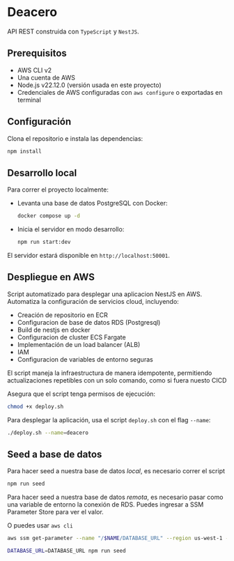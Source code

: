 # Deacero

API REST construida con `TypeScript` y `NestJS`.

## Prerequisitos

- AWS CLI v2
- Una cuenta de AWS
- Node.js v22.12.0 (versión usada en este proyecto)
- Credenciales de AWS configuradas con `aws configure` o exportadas en terminal

## Configuración

Clona el repositorio e instala las dependencias:

```bash
npm install
```

## Desarrollo local

Para correr el proyecto localmente:

- Levanta una base de datos PostgreSQL con Docker:
  ```bash
  docker compose up -d
  ```
- Inicia el servidor en modo desarrollo:
  ```bash
  npm run start:dev
  ```

El servidor estará disponible en `http://localhost:50001`.

## Despliegue en AWS

Script automatizado para desplegar una aplicacion NestJS en AWS. Automatiza la configuración de servicios cloud, incluyendo:

- Creación de repositorio en ECR
- Configuracion de base de datos RDS (Postgresql)
- Build de nestjs en docker
- Configuracion de cluster ECS Fargate
- Implementación de un load balancer (ALB)
- IAM
- Configuracion de variables de entorno seguras

El script maneja la infraestructura de manera idempotente, permitiendo actualizaciones repetibles con un solo comando, como si fuera nuesto CICD

Asegura que el script tenga permisos de ejecución:

```bash
chmod +x deploy.sh
```

Para desplegar la aplicación, usa el script `deploy.sh` con el flag `--name`:

```bash
./deploy.sh --name=deacero
```

## Seed a base de datos

Para hacer seed a nuestra base de datos _local_, es necesario correr el script

```bash
npm run seed
```

Para hacer seed a nuestra base de datos _remota_, es necesario pasar como una variable de entorno la conexión de RDS. Puedes ingresar a SSM Parameter Store para ver el valor.

O puedes usar `aws cli`

```bash
aws ssm get-parameter --name "/$NAME/DATABASE_URL" --region us-west-1 --with-decryption --query "Parameter.Value" --output text
```

```bash
DATABASE_URL=DATABASE_URL npm run seed
```

